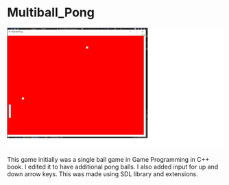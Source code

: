# Multiball_Pong
<img src = "https://github.com/flores58c/Multiball_Pong/blob/main/multiBallPong.jpg">

This game initially was a single ball game in Game Programming in C++ book. I edited it to have additional pong balls. I also added input for up and down arrow keys. This was made using SDL library and extensions. 
